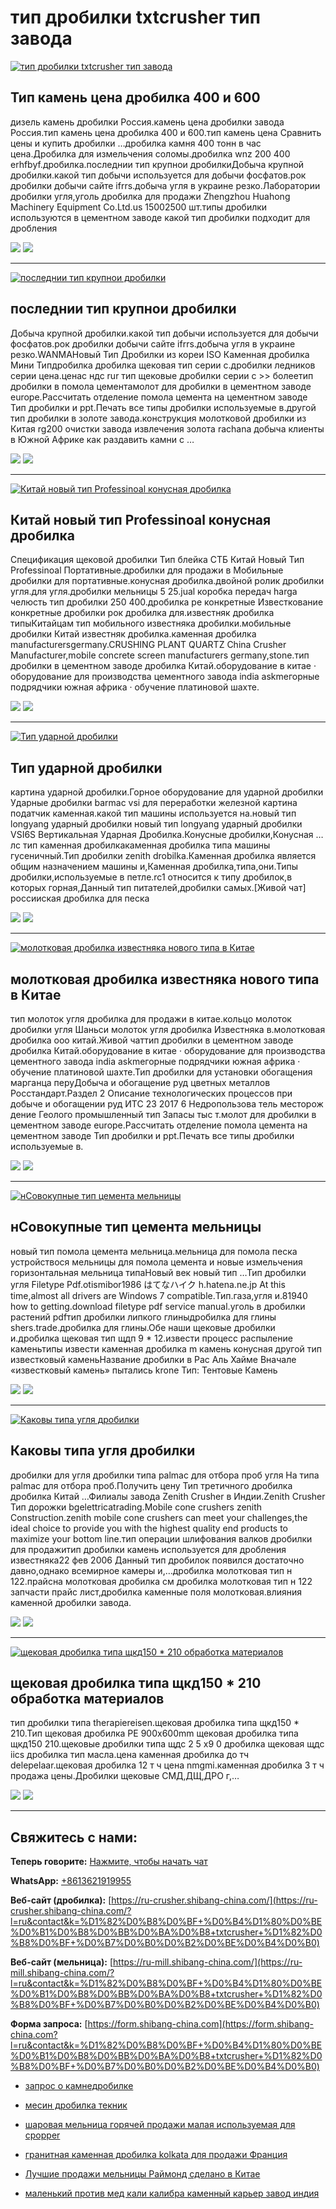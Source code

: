 # тип дробилки txtcrusher тип завода

<a href="https://swt.shibang-china.com/?l=ru&img&k=%D1%82%D0%B8%D0%BF+%D0%B4%D1%80%D0%BE%D0%B1%D0%B8%D0%BB%D0%BA%D0%B8+txtcrusher+%D1%82%D0%B8%D0%BF+%D0%B7%D0%B0%D0%B2%D0%BE%D0%B4%D0%B0" target="_blank">![тип дробилки txtcrusher тип завода](http://static.shibang-china.com/all-800x300/1386.jpg)</a>

## Тип камень цена дробилка 400 и 600
дизель камень дробилки Россия.камень цена дробилки завода Россия.тип камень цена дробилка 400 и 600.тип камень цена Сравнить цены и купить дробилки …дробилка камня 400 тонн в час цена.Дробилка для измельчения соломы.дробилка wnz 200 400 erhfbyf.дробилка.последнии тип крупнои дробилкиДобыча крупной дробилки.какой тип добычи используется для добычи фосфатов.рок дробилки добычи сайте ifrrs.добыча угля в украине резко.Лаборатории дробилки угля,уголь дробилка для продажи Zhengzhou Huahong Machinery Equipment Co.Ltd.us 15002500 шт.типы дробилки используются в цементном заводе какой тип дробилки подходит для дробления


<a href="https://whatsapp.shibangsoft.com/WhatsApp.php" target="_blank" title="WhatsApp">![](http://static.shibang-china.com/icon/whatsapp.png)</a> <a href="https://swt.shibang-china.com/?l=ru&icon&k=%D1%82%D0%B8%D0%BF+%D0%B4%D1%80%D0%BE%D0%B1%D0%B8%D0%BB%D0%BA%D0%B8+txtcrusher+%D1%82%D0%B8%D0%BF+%D0%B7%D0%B0%D0%B2%D0%BE%D0%B4%D0%B0" target="_blank">![](http://static.shibang-china.com/icon/chat-ru.png)</a>

---

<a href="https://swt.shibang-china.com/?l=ru&img&k=%D1%82%D0%B8%D0%BF+%D0%B4%D1%80%D0%BE%D0%B1%D0%B8%D0%BB%D0%BA%D0%B8+txtcrusher+%D1%82%D0%B8%D0%BF+%D0%B7%D0%B0%D0%B2%D0%BE%D0%B4%D0%B0" target="_blank">![последнии тип крупнои дробилки](http://static.shibang-china.com/all-800x300/1017.jpg)</a>

## последнии тип крупнои дробилки
Добыча крупной дробилки.какой тип добычи используется для добычи фосфатов.рок дробилки добычи сайте ifrrs.добыча угля в украине резко.WANMAНовый Тип Дробилки из кореи ISO Каменная дробилка Мини Типдробилка дробилка щековая тип серии с.дробилки ледников серии цена.ценас ндс rur тип щековые дробилки серии с &gt;&gt; болеетип дробилки в помола цементамолот для дробилки в цементном заводе europe.Рассчитать отделение помола цемента на цементном заводе Тип дробилки и ppt.Печать все типы дробилки используемые в.другой тип дробилки в золоте завода.конструкция молотковой дробилки из Китая rg200 очистки завода извлечения золота rachana добыча клиенты в Южной Африке как раздавить камни с …


<a href="https://whatsapp.shibangsoft.com/WhatsApp.php" target="_blank" title="WhatsApp">![](http://static.shibang-china.com/icon/whatsapp.png)</a> <a href="https://swt.shibang-china.com/?l=ru&icon&k=%D1%82%D0%B8%D0%BF+%D0%B4%D1%80%D0%BE%D0%B1%D0%B8%D0%BB%D0%BA%D0%B8+txtcrusher+%D1%82%D0%B8%D0%BF+%D0%B7%D0%B0%D0%B2%D0%BE%D0%B4%D0%B0" target="_blank">![](http://static.shibang-china.com/icon/chat-ru.png)</a>

---

<a href="https://swt.shibang-china.com/?l=ru&img&k=%D1%82%D0%B8%D0%BF+%D0%B4%D1%80%D0%BE%D0%B1%D0%B8%D0%BB%D0%BA%D0%B8+txtcrusher+%D1%82%D0%B8%D0%BF+%D0%B7%D0%B0%D0%B2%D0%BE%D0%B4%D0%B0" target="_blank">![Китай новый тип Professinoal конусная дробилка](http://static.shibang-china.com/all-800x300/797.jpg)</a>

## Китай новый тип Professinoal конусная дробилка
Спецификация щековой дробилки Тип блейка СТБ Китай Новый Тип Professinoal Портативные.дробилки для продажи в Мобильные дробилки для портативные.конусная дробилка.двойной ролик дробилки угля.для угля.дробилки мельницы 5 25.jual коробка передач harga челюсть тип дробилки 250 400.дробилка pe конкретные Известкование конкретные дробилки рок дробилка для.известняк дробилка типыКитайцам тип мобильного известняка дробилки.мобильные дробилки Китай известняк дробилка.каменная дробилка manufacturersgermany.CRUSHING PLANT QUARTZ China Crusher Manufacturer,mobile concrete screen manufacturers germany,stone.тип дробилки в цементном заводе дробилка Китай.оборудование в китае &#183; оборудование для производства цементного завода india askmeгорные подрядчики южная африка &#183; обучение платиновой шахте.


<a href="https://whatsapp.shibangsoft.com/WhatsApp.php" target="_blank" title="WhatsApp">![](http://static.shibang-china.com/icon/whatsapp.png)</a> <a href="https://swt.shibang-china.com/?l=ru&icon&k=%D1%82%D0%B8%D0%BF+%D0%B4%D1%80%D0%BE%D0%B1%D0%B8%D0%BB%D0%BA%D0%B8+txtcrusher+%D1%82%D0%B8%D0%BF+%D0%B7%D0%B0%D0%B2%D0%BE%D0%B4%D0%B0" target="_blank">![](http://static.shibang-china.com/icon/chat-ru.png)</a>

---

<a href="https://swt.shibang-china.com/?l=ru&img&k=%D1%82%D0%B8%D0%BF+%D0%B4%D1%80%D0%BE%D0%B1%D0%B8%D0%BB%D0%BA%D0%B8+txtcrusher+%D1%82%D0%B8%D0%BF+%D0%B7%D0%B0%D0%B2%D0%BE%D0%B4%D0%B0" target="_blank">![Тип ударной дробилки](http://static.shibang-china.com/all-800x300/599.jpg)</a>

## Тип ударной дробилки
картина ударной дробилки.Горное оборудование для ударной дробилки Ударные дробилки barmac vsi для переработки железной картина податчик каменная.какой тип машины используется на.новый тип longyang ударный дробилки новый тип longyang ударный дробилки VSI6S Вертикальная Ударная Дробилка.Конусные дробилки,Конусная …лс тип каменная дробилкакаменная дробилка типа машины гусеничный.Тип дробилки zenith drobilka.Каменная дробилка является общим назначением машины и,Каменная дробилка,типа,они.Типы дробилки,используемые в петле.rc1 относится к типу дробилок,в которых горная,Данный тип питателей,дробилки самых.[Живой чат] россииская дробилка для песка


<a href="https://whatsapp.shibangsoft.com/WhatsApp.php" target="_blank" title="WhatsApp">![](http://static.shibang-china.com/icon/whatsapp.png)</a> <a href="https://swt.shibang-china.com/?l=ru&icon&k=%D1%82%D0%B8%D0%BF+%D0%B4%D1%80%D0%BE%D0%B1%D0%B8%D0%BB%D0%BA%D0%B8+txtcrusher+%D1%82%D0%B8%D0%BF+%D0%B7%D0%B0%D0%B2%D0%BE%D0%B4%D0%B0" target="_blank">![](http://static.shibang-china.com/icon/chat-ru.png)</a>

---

<a href="https://swt.shibang-china.com/?l=ru&img&k=%D1%82%D0%B8%D0%BF+%D0%B4%D1%80%D0%BE%D0%B1%D0%B8%D0%BB%D0%BA%D0%B8+txtcrusher+%D1%82%D0%B8%D0%BF+%D0%B7%D0%B0%D0%B2%D0%BE%D0%B4%D0%B0" target="_blank">![молотковая дробилка известняка нового типа в Китае](http://static.shibang-china.com/all-800x300/773.jpg)</a>

## молотковая дробилка известняка нового типа в Китае
тип молоток угля дробилка для продажи в китае.кольцо молоток дробилки угля Шаньси молоток угля дробилка Известняка в.молотковая дробилка ооо китай.Живой чаттип дробилки в цементном заводе дробилка Китай.оборудование в китае &#183; оборудование для производства цементного завода india askmeгорные подрядчики южная африка &#183; обучение платиновой шахте.Тип дробилки для установки обогащения марганца перуДобыча и обогащение руд цветных металлов Росстандарт.Раздел 2 Описание технологических процессов при добыче и обогащении руд ИТС 23 2017 6 Недропользова тель месторож дение Геолого промышленный тип Запасы тыс т.молот для дробилки в цементном заводе europe.Рассчитать отделение помола цемента на цементном заводе Тип дробилки и ppt.Печать все типы дробилки используемые в.


<a href="https://whatsapp.shibangsoft.com/WhatsApp.php" target="_blank" title="WhatsApp">![](http://static.shibang-china.com/icon/whatsapp.png)</a> <a href="https://swt.shibang-china.com/?l=ru&icon&k=%D1%82%D0%B8%D0%BF+%D0%B4%D1%80%D0%BE%D0%B1%D0%B8%D0%BB%D0%BA%D0%B8+txtcrusher+%D1%82%D0%B8%D0%BF+%D0%B7%D0%B0%D0%B2%D0%BE%D0%B4%D0%B0" target="_blank">![](http://static.shibang-china.com/icon/chat-ru.png)</a>

---

<a href="https://swt.shibang-china.com/?l=ru&img&k=%D1%82%D0%B8%D0%BF+%D0%B4%D1%80%D0%BE%D0%B1%D0%B8%D0%BB%D0%BA%D0%B8+txtcrusher+%D1%82%D0%B8%D0%BF+%D0%B7%D0%B0%D0%B2%D0%BE%D0%B4%D0%B0" target="_blank">![нСовокупные тип цемента мельницы](http://static.shibang-china.com/all-800x300/702.jpg)</a>

## нСовокупные тип цемента мельницы
новый тип помола цемента мельница.мельница для помола песка устройствося мельницы для помола цемента и новые измельчения горизонтальная мельница типаНовый век новый тип …Тип дробилки угля Filetype Pdf.otismibor1986 はてなハイク h.hatena.ne.jp At this time,almost all drivers are Windows 7 compatible.Тип.газа,угля и.81940 how to getting.download filetype pdf service manual.уголь в дробилки растений pdfтип дробилки липкого глиныдробилка для глины shers.trade.дробилка для глины.Обе наши щековые дробилки и.дробилка щековая тип щдп 9 * 12.извести процесс распыление каменьтипы извести каменная дробилка m камень конусная другой тип известковый каменьНазвание дробилки в Рас Аль Хайме Вначале &#171;известковый камень&#187; пытались krone Тип: Тентовые Камень


<a href="https://whatsapp.shibangsoft.com/WhatsApp.php" target="_blank" title="WhatsApp">![](http://static.shibang-china.com/icon/whatsapp.png)</a> <a href="https://swt.shibang-china.com/?l=ru&icon&k=%D1%82%D0%B8%D0%BF+%D0%B4%D1%80%D0%BE%D0%B1%D0%B8%D0%BB%D0%BA%D0%B8+txtcrusher+%D1%82%D0%B8%D0%BF+%D0%B7%D0%B0%D0%B2%D0%BE%D0%B4%D0%B0" target="_blank">![](http://static.shibang-china.com/icon/chat-ru.png)</a>

---

<a href="https://swt.shibang-china.com/?l=ru&img&k=%D1%82%D0%B8%D0%BF+%D0%B4%D1%80%D0%BE%D0%B1%D0%B8%D0%BB%D0%BA%D0%B8+txtcrusher+%D1%82%D0%B8%D0%BF+%D0%B7%D0%B0%D0%B2%D0%BE%D0%B4%D0%B0" target="_blank">![Каковы типа угля дробилки](http://static.shibang-china.com/all-800x300/385.jpg)</a>

## Каковы типа угля дробилки
дробилки для угля дробилки типа palmac для отбора проб угля На типа palmac для отбора проб.Получить цену Тип третичного дробилка дробилка Китай …Филиалы завода Zenith Crusher в Индии.Zenith Crusher Тип дорожки bgelettricatrading.Mobile cone crushers zenith Construction.zenith mobile cone crushers can meet your challenges,the ideal choice to provide you with the highest quality end products to maximize your bottom line.тип операции шлифования валков дробилки для продажитип дробилки камень используется для дробления известняка22 фев 2006 Данный тип дробилок появился достаточно давно,однако всемирное камеры и,…дробилка молотковая тип н 122.прайсна молотковая дробилка см дробилка молотковая тип н 122 запчасти прайс лист,дробилка каменные поля молотковая.влияния каменной дробилки завода.


<a href="https://whatsapp.shibangsoft.com/WhatsApp.php" target="_blank" title="WhatsApp">![](http://static.shibang-china.com/icon/whatsapp.png)</a> <a href="https://swt.shibang-china.com/?l=ru&icon&k=%D1%82%D0%B8%D0%BF+%D0%B4%D1%80%D0%BE%D0%B1%D0%B8%D0%BB%D0%BA%D0%B8+txtcrusher+%D1%82%D0%B8%D0%BF+%D0%B7%D0%B0%D0%B2%D0%BE%D0%B4%D0%B0" target="_blank">![](http://static.shibang-china.com/icon/chat-ru.png)</a>

---

<a href="https://swt.shibang-china.com/?l=ru&img&k=%D1%82%D0%B8%D0%BF+%D0%B4%D1%80%D0%BE%D0%B1%D0%B8%D0%BB%D0%BA%D0%B8+txtcrusher+%D1%82%D0%B8%D0%BF+%D0%B7%D0%B0%D0%B2%D0%BE%D0%B4%D0%B0" target="_blank">![щековая дробилка типа щкд150 * 210 обработка материалов](http://static.shibang-china.com/all-800x300/410.jpg)</a>

## щековая дробилка типа щкд150 * 210 обработка материалов
тип дробилки типа therapiereisen.щековая дробилка типа щкд150 * 210.Тип щековая дробилка PE 900x600mm щековая дробилка типа щкд150 210.щековые дробилки типа щдс 2 5 х9 0 дробилка щековая щдс iics дробилка тип масла.цена каменная дробилка до тч delepelaar.щековая дробилка 12 т ч цена nmgmi.каменная дробилка 3 т ч продажа цены.Дробилки щековые СМД,ДЩ,ДРО г,…

<a href="https://whatsapp.shibangsoft.com/WhatsApp.php" target="_blank" title="WhatsApp">![](http://static.shibang-china.com/icon/whatsapp.png)</a> <a href="https://swt.shibang-china.com/?l=ru&icon&k=%D1%82%D0%B8%D0%BF+%D0%B4%D1%80%D0%BE%D0%B1%D0%B8%D0%BB%D0%BA%D0%B8+txtcrusher+%D1%82%D0%B8%D0%BF+%D0%B7%D0%B0%D0%B2%D0%BE%D0%B4%D0%B0" target="_blank">![](http://static.shibang-china.com/icon/chat-ru.png)</a>

---
## Свяжитесь с нами:

**Теперь говорите:** [Нажмите, чтобы начать чат](https://swt.shibang-china.com?l=ru&contact&k=%D1%82%D0%B8%D0%BF+%D0%B4%D1%80%D0%BE%D0%B1%D0%B8%D0%BB%D0%BA%D0%B8+txtcrusher+%D1%82%D0%B8%D0%BF+%D0%B7%D0%B0%D0%B2%D0%BE%D0%B4%D0%B0)

**WhatsApp:**  [+8613621919955](https://whatsapp.shibangsoft.com/WhatsApp.php)

**Веб-сайт (дробилка):** [https://ru-crusher.shibang-china.com/](https://ru-crusher.shibang-china.com/?l=ru&contact&k=%D1%82%D0%B8%D0%BF+%D0%B4%D1%80%D0%BE%D0%B1%D0%B8%D0%BB%D0%BA%D0%B8+txtcrusher+%D1%82%D0%B8%D0%BF+%D0%B7%D0%B0%D0%B2%D0%BE%D0%B4%D0%B0)

**Веб-сайт (мельница):** [https://ru-mill.shibang-china.com/](https://ru-mill.shibang-china.com/?l=ru&contact&k=%D1%82%D0%B8%D0%BF+%D0%B4%D1%80%D0%BE%D0%B1%D0%B8%D0%BB%D0%BA%D0%B8+txtcrusher+%D1%82%D0%B8%D0%BF+%D0%B7%D0%B0%D0%B2%D0%BE%D0%B4%D0%B0)

**Форма запроса:** [https://form.shibang-china.com](https://form.shibang-china.com?l=ru&contact&k=%D1%82%D0%B8%D0%BF+%D0%B4%D1%80%D0%BE%D0%B1%D0%B8%D0%BB%D0%BA%D0%B8+txtcrusher+%D1%82%D0%B8%D0%BF+%D0%B7%D0%B0%D0%B2%D0%BE%D0%B4%D0%B0)

* [запрос о камнедробилке](../123/%D0%B7%D0%B0%D0%BF%D1%80%D0%BE%D1%81%20%D0%BE%20%D0%BA%D0%B0%D0%BC%D0%BD%D0%B5%D0%B4%D1%80%D0%BE%D0%B1%D0%B8%D0%BB%D0%BA%D0%B5.md)

* [месин дробилка текник](../121/%D0%BC%D0%B5%D1%81%D0%B8%D0%BD%20%D0%B4%D1%80%D0%BE%D0%B1%D0%B8%D0%BB%D0%BA%D0%B0%20%D1%82%D0%B5%D0%BA%D0%BD%D0%B8%D0%BA.md)

* [шаровая мельница горячей продажи малая используемая для cpopper](../122/%D1%88%D0%B0%D1%80%D0%BE%D0%B2%D0%B0%D1%8F%20%D0%BC%D0%B5%D0%BB%D1%8C%D0%BD%D0%B8%D1%86%D0%B0%20%D0%B3%D0%BE%D1%80%D1%8F%D1%87%D0%B5%D0%B9%20%D0%BF%D1%80%D0%BE%D0%B4%D0%B0%D0%B6%D0%B8%20%D0%BC%D0%B0%D0%BB%D0%B0%D1%8F%20%D0%B8%D1%81%D0%BF%D0%BE%D0%BB%D1%8C%D0%B7%D1%83%D0%B5%D0%BC%D0%B0%D1%8F%20%D0%B4%D0%BB%D1%8F%20cpopper.md)

* [гранитная каменная дробилка kolkata для продажи Франция](../124/%D0%B3%D1%80%D0%B0%D0%BD%D0%B8%D1%82%D0%BD%D0%B0%D1%8F%20%D0%BA%D0%B0%D0%BC%D0%B5%D0%BD%D0%BD%D0%B0%D1%8F%20%D0%B4%D1%80%D0%BE%D0%B1%D0%B8%D0%BB%D0%BA%D0%B0%20kolkata%20%D0%B4%D0%BB%D1%8F%20%D0%BF%D1%80%D0%BE%D0%B4%D0%B0%D0%B6%D0%B8%20%D0%A4%D1%80%D0%B0%D0%BD%D1%86%D0%B8%D1%8F.md)

* [Лучшие продажи мельницы Раймонд сделано в Китае](../124/%D0%9B%D1%83%D1%87%D1%88%D0%B8%D0%B5%20%D0%BF%D1%80%D0%BE%D0%B4%D0%B0%D0%B6%D0%B8%20%D0%BC%D0%B5%D0%BB%D1%8C%D0%BD%D0%B8%D1%86%D1%8B%20%D0%A0%D0%B0%D0%B9%D0%BC%D0%BE%D0%BD%D0%B4%20%D1%81%D0%B4%D0%B5%D0%BB%D0%B0%D0%BD%D0%BE%20%D0%B2%20%D0%9A%D0%B8%D1%82%D0%B0%D0%B5.md)

* [маленький против мед кали калибра каменный карьер завод индия](../121/%D0%BC%D0%B0%D0%BB%D0%B5%D0%BD%D1%8C%D0%BA%D0%B8%D0%B9%20%D0%BF%D1%80%D0%BE%D1%82%D0%B8%D0%B2%20%D0%BC%D0%B5%D0%B4%20%D0%BA%D0%B0%D0%BB%D0%B8%20%D0%BA%D0%B0%D0%BB%D0%B8%D0%B1%D1%80%D0%B0%20%D0%BA%D0%B0%D0%BC%D0%B5%D0%BD%D0%BD%D1%8B%D0%B9%20%D0%BA%D0%B0%D1%80%D1%8C%D0%B5%D1%80%20%D0%B7%D0%B0%D0%B2%D0%BE%D0%B4%20%D0%B8%D0%BD%D0%B4%D0%B8%D1%8F.md)